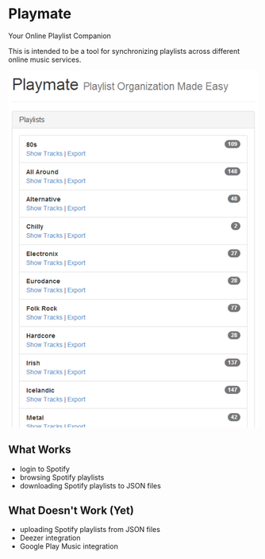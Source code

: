 Playmate
========

Your Online Playlist Companion

This is intended to be a tool for synchronizing playlists across
different online music services.

![Playmate](screenshots/2014-07-25.png)

## What Works

* login to Spotify
* browsing Spotify playlists
* downloading Spotify playlists to JSON files

## What Doesn't Work (Yet)

* uploading Spotify playlists from JSON files
* Deezer integration
* Google Play Music integration

